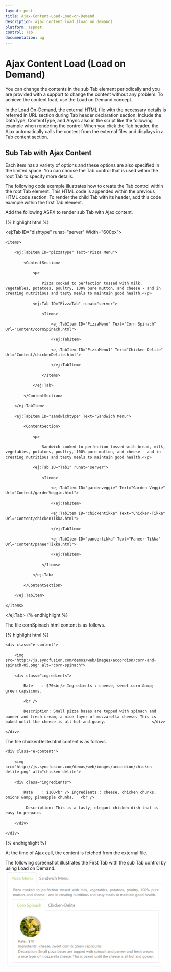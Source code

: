 ```yaml
---
layout: post
title: Ajax-Content-Load-Load-on-Demand
description: ajax content load (load on demand)
platform: aspnet
control: Tab
documentation: ug
---
```


# Ajax Content Load (Load on Demand)

You can change the contents in the sub Tab element periodically and you are provided with a support to change the content without any problem. To achieve the content load, use the Load on Demand concept.

In the Load On-Demand, the external HTML file with the necessary details is referred in URL section during Tab header declaration section. Include the DataType, ContentType, and Anync also in the script like the following example when rendering the control. When you click the Tab header, the Ajax automatically calls the content from the external files and displays in a Tab content section. 

## Sub Tab with Ajax Content

Each item has a variety of options and these options are also specified in the limited space. You can choose the Tab control that is used within the root Tab to specify more details.

The following code example illustrates how to create the Tab control within the root Tab element. This HTML code is appended within the previous HTML code section. To render the child Tab with its header, add this code example within the first Tab element. 

Add the following ASPX to render sub Tab with Ajax content.

{% highlight html %}

<ej:Tab ID="dishtype" runat="server" Width="600px">

    <Items>

        <ej:TabItem ID="pizzatype" Text="Pizza Menu">

            <ContentSection>

                <p>

                    Pizza cooked to perfection tossed with milk, vegetables, potatoes, poultry, 100% pure mutton, and cheese - and in creating nutritious and tasty meals to maintain good health.</p>

                <ej:Tab ID="PizzaTab" runat="server">

                    <Items>

                        <ej:TabItem ID="PizzaMenu" Text="Corn Spinach" Url="Content/cornSpinach.html">

                        </ej:TabItem>

                        <ej:TabItem ID="PizzaMenu1" Text="Chicken-Delite" Url="Content/chickenDelite.html">

                        </ej:TabItem>

                    </Items>

                </ej:Tab>

            </ContentSection>

        </ej:TabItem>

        <ej:TabItem ID="sandwichtype" Text="Sandwich Menu">

            <ContentSection>

                <p>

                    Sandwich cooked to perfection tossed with bread, milk, vegetables, potatoes, poultry, 100% pure mutton, and cheese - and in creating nutritious and tasty meals to maintain good health.</p>

                <ej:Tab ID="Tab1" runat="server">

                    <Items>

                        <ej:TabItem ID="gardenveggie" Text="Garden Veggie" Url="Content/gardenVeggie.html">

                        </ej:TabItem>

                        <ej:TabItem ID="chickentikka" Text="Chicken-Tikka" Url="Content/chickenTikka.html">

                        </ej:TabItem>

                        <ej:TabItem ID="paneertikka" Text="Paneer-Tikka" Url="Content/paneerTikka.html">

                        </ej:TabItem>

                    </Items>

                </ej:Tab>

            </ContentSection>

        </ej:TabItem>

    </Items>

</ej:Tab>
{% endhighlight %}

The file cornSpinach.html content is as follows. 

{% highlight html %}

<!DOCTYPE html>

<html xmlns="http://www.w3.org/1999/xhtml">

<body>

    <div class="e-content">

        <img src="http://js.syncfusion.com/demos/web/images/accordion/corn-and-spinach-05.png" alt="corn-spinach">

        <div class="ingredients">

            Rate    : $70<br/> Ingredients : cheese, sweet corn &amp; green capsicums.

            <br />

            Description: Small pizza bases are topped with spinach and paneer and fresh cream, a nice layer of mozzarella cheese. This is baked until the cheese is all hot and gooey.                    </div>

    </div>   

</body>

</html>

 The file chickenDelite.html content is as follows.

<!DOCTYPE html>

<html xmlns="http://www.w3.org/1999/xhtml">

<body>

    <div class="e-content">

        <img src="http://js.syncfusion.com/demos/web/images/accordion/chicken-delite.png" alt="chicken-delite">

        <div class="ingredients">

            Rate    : $100<br /> Ingredients : cheese, chicken chunks, onions &amp; pineapple chunks.   <br /> 

             Description: This is a tasty, elegant chicken dish that is easy to prepare.

        </div>

    </div>

</body>

</html>

{% endhighlight %}


At the time of Ajax call, the content is fetched from the external file.



The following screenshot illustrates the First Tab with the sub Tab control by using Load on Demand. 
![](Ajax-Content-Load-Load-on-Demand_images/Ajax-Content-Load-Load-on-Demand_img1.png) 




